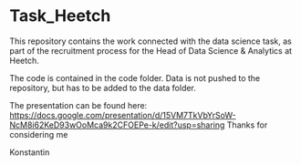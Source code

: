 # Task_Heetch
This repository contains the work connected with the data science task, as part 
of the recruitment process for the Head of Data Science & Analytics at Heetch.

The code is contained in the code folder. Data is not pushed to the repository,
but has to be added to the data folder.

The presentation can be found here: https://docs.google.com/presentation/d/15VM7TkVbYrSoW-NcM8i62KeD93wOoMca9k2CFOEPe-k/edit?usp=sharing
Thanks for considering me

Konstantin
